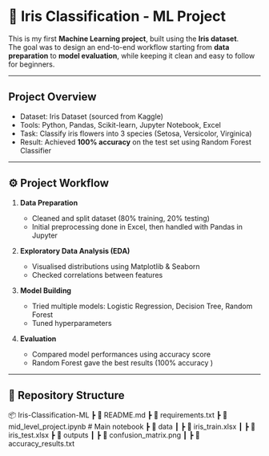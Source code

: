# 🌸 Iris Classification - ML Project  

This is my first **Machine Learning project**, built using the **Iris dataset**.  
The goal was to design an end-to-end workflow starting from **data preparation** to **model evaluation**, while keeping it clean and easy to follow for beginners.

---

##  Project Overview
-  Dataset: Iris Dataset (sourced from Kaggle)  
-  Tools: Python, Pandas, Scikit-learn, Jupyter Notebook, Excel  
-  Task: Classify iris flowers into 3 species (Setosa, Versicolor, Virginica)  
-  Result: Achieved **100% accuracy** on the test set using Random Forest Classifier  

---

## ⚙ Project Workflow
1. **Data Preparation**
   - Cleaned and split dataset (80% training, 20% testing)
   - Initial preprocessing done in Excel, then handled with Pandas in Jupyter  

2. **Exploratory Data Analysis (EDA)**
   - Visualised distributions using Matplotlib & Seaborn  
   - Checked correlations between features  

3. **Model Building**
   - Tried multiple models: Logistic Regression, Decision Tree, Random Forest  
   - Tuned hyperparameters  

4. **Evaluation**
   - Compared model performances using accuracy score  
   - Random Forest gave the best results (100% accuracy )  

---

## 📂 Repository Structure
📦 Iris-Classification-ML
┣ 📜 README.md
┣ 📜 requirements.txt
┣ 📜 mid_level_project.ipynb # Main notebook
┣ 📂 data
┃ ┣ 📜 iris_train.xlsx
┃ ┣ 📜 iris_test.xlsx
┣ 📂 outputs
┃ ┣ 📜 confusion_matrix.png
┃ ┣ 📜 accuracy_results.txt

